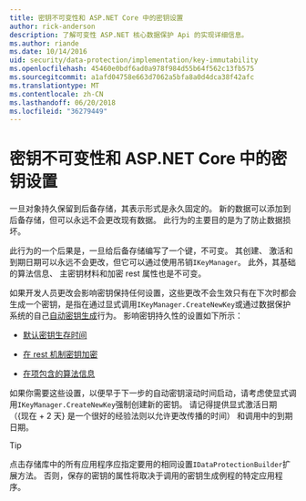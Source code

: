 ```yaml
---
title: 密钥不可变性和 ASP.NET Core 中的密钥设置
author: rick-anderson
description: 了解可变性 ASP.NET 核心数据保护 Api 的实现详细信息。
ms.author: riande
ms.date: 10/14/2016
uid: security/data-protection/implementation/key-immutability
ms.openlocfilehash: 45460e0bdf6ad0a978f984d55b64f562c13fb575
ms.sourcegitcommit: a1afd04758e663d7062a5bfa8a0d4dca38f42afc
ms.translationtype: MT
ms.contentlocale: zh-CN
ms.lasthandoff: 06/20/2018
ms.locfileid: "36279449"
---
```

# <a name="key-immutability-and-key-settings-in-aspnet-core"></a>密钥不可变性和 ASP.NET Core 中的密钥设置

一旦对象持久保留到后备存储，其表示形式是永久固定的。 新的数据可以添加到后备存储，但可以永远不会更改现有数据。 此行为的主要目的是为了防止数据损坏。

此行为的一个后果是，一旦给后备存储编写了一个键，不可变。 其创建、 激活和到期日期可以永远不会更改，但它可以通过使用吊销`IKeyManager`。 此外，其基础的算法信息、 主密钥材料和加密 rest 属性也是不可变。

如果开发人员更改会影响密钥保持任何设置，这些更改不会生效只有在下次时都会生成一个密钥，是指在通过显式调用`IKeyManager.CreateNewKey`或通过数据保护系统的自己[自动密钥生成](xref:security/data-protection/implementation/key-management#data-protection-implementation-key-management)行为。 影响密钥持久性的设置如下所示：

* [默认密钥生存时间](xref:security/data-protection/implementation/key-management#data-protection-implementation-key-management)

* [在 rest 机制密钥加密](xref:security/data-protection/implementation/key-encryption-at-rest#data-protection-implementation-key-encryption-at-rest)

* [在项包含的算法信息](xref:security/data-protection/configuration/overview#changing-algorithms-with-usecryptographicalgorithms)

如果你需要这些设置，以便早于下一步的自动密钥滚动时间启动，请考虑使显式调用`IKeyManager.CreateNewKey`强制创建新的密钥。 请记得提供显式激活日期 （{现在 + 2 天} 是一个很好的经验法则以允许更改传播的时间） 和调用中的到期日期。

>[!TIP]
> 点击存储库中的所有应用程序应指定要用的相同设置`IDataProtectionBuilder`扩展方法。 否则，保存的密钥的属性将取决于调用的密钥生成例程的特定应用程序。
